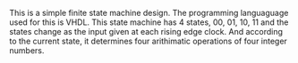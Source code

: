 This is a simple finite state machine design. The programming languaguage used for this is VHDL. This state machine has 4 states, 00, 01, 10, 11 and the states change as the input given at each rising edge clock. And according to the current state, it determines four arithimatic operations of four integer numbers.
